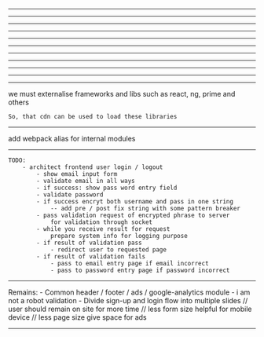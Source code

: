 


-------------------------------------------------



-------------------------------------------------



-------------------------------------------------



-------------------------------------------------



-------------------------------------------------



-------------------------------------------------



-------------------------------------------------



-------------------------------------------------



-------------------------------------------------



-------------------------------------------------



-------------------------------------------------

we must externalise frameworks and libs	
	such as react, ng, prime and others

	So, that cdn can be used to load these libraries

-------------------------------------------------

add webpack alias for internal modules

-------------------------------------------------

    TODO:
        - architect frontend user login / logout
            - show email input form
            - validate email in all ways
            - if success: show pass word entry field
            - validate password
            - if success encryt both username and pass in one string
                -- add pre / post fix string with some pattern breaker
            - pass validation request of encrypted phrase to server
                for validation through socket
            - while you receive result for request
                prepare system info for logging purpose
            - if result of validation pass
                - redirect user to requested page
            - if result of validation fails
                - pass to email entry page if email incorrect
                - pass to password entry page if password incorrect


-------------------------------------------------

Remains: 
	- Common header / footer / ads / google-analytics module
	- i am not a robot validation
	- Divide sign-up and login flow into multiple slides
    // user should remain on site for more time
    // less form size helpful for mobile device
    // less page size give space for ads

-------------------------------------------------

	